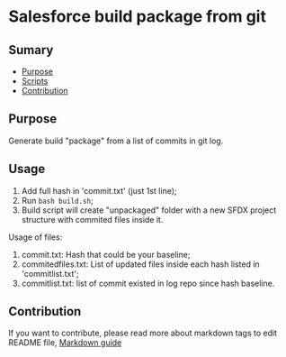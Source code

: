 # Salesforce build package from git

## Sumary
* [Purpose](#purpose)
* [Scripts](#scripts)
* [Contribution](#Contribution)

## Purpose
Generate build "package" from a list of commits in git log.

## Usage 
1. Add full hash in 'commit.txt' (just 1st line);
2. Run `bash build.sh`;
3. Build script will create "unpackaged" folder with a new SFDX project structure with commited files inside it.

Usage of files: 
1. commit.txt: Hash that could be your baseline;
2. commitedfiles.txt: List of updated files inside each hash listed in 'commitlist.txt';
3. commitlist.txt: list of commit existed in log repo since hash baseline.

## Contribution
If you want to contribute, please read more about markdown tags to edit README file, [Markdown guide](https://docs.microsoft.com/en-us/vsts/project/wiki/markdown-guidance?view=vsts)
